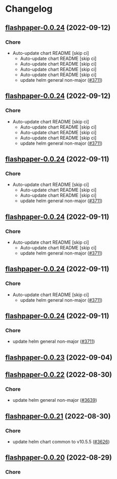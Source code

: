 # Changelog



## [flashpaper-0.0.24](https://github.com/truecharts/charts/compare/flashpaper-0.0.23...flashpaper-0.0.24) (2022-09-12)

### Chore

- Auto-update chart README [skip ci]
  - Auto-update chart README [skip ci]
  - Auto-update chart README [skip ci]
  - Auto-update chart README [skip ci]
  - Auto-update chart README [skip ci]
  - update helm general non-major ([#3711](https://github.com/truecharts/charts/issues/3711))




## [flashpaper-0.0.24](https://github.com/truecharts/charts/compare/flashpaper-0.0.23...flashpaper-0.0.24) (2022-09-12)

### Chore

- Auto-update chart README [skip ci]
  - Auto-update chart README [skip ci]
  - Auto-update chart README [skip ci]
  - Auto-update chart README [skip ci]
  - update helm general non-major ([#3711](https://github.com/truecharts/charts/issues/3711))




## [flashpaper-0.0.24](https://github.com/truecharts/charts/compare/flashpaper-0.0.23...flashpaper-0.0.24) (2022-09-11)

### Chore

- Auto-update chart README [skip ci]
  - Auto-update chart README [skip ci]
  - Auto-update chart README [skip ci]
  - update helm general non-major ([#3711](https://github.com/truecharts/charts/issues/3711))




## [flashpaper-0.0.24](https://github.com/truecharts/charts/compare/flashpaper-0.0.23...flashpaper-0.0.24) (2022-09-11)

### Chore

- Auto-update chart README [skip ci]
  - Auto-update chart README [skip ci]
  - update helm general non-major ([#3711](https://github.com/truecharts/charts/issues/3711))




## [flashpaper-0.0.24](https://github.com/truecharts/charts/compare/flashpaper-0.0.23...flashpaper-0.0.24) (2022-09-11)

### Chore

- Auto-update chart README [skip ci]
  - update helm general non-major ([#3711](https://github.com/truecharts/charts/issues/3711))




## [flashpaper-0.0.24](https://github.com/truecharts/charts/compare/flashpaper-0.0.23...flashpaper-0.0.24) (2022-09-11)

### Chore

- update helm general non-major ([#3711](https://github.com/truecharts/charts/issues/3711))




## [flashpaper-0.0.23](https://github.com/truecharts/charts/compare/flashpaper-0.0.22...flashpaper-0.0.23) (2022-09-04)




## [flashpaper-0.0.22](https://github.com/truecharts/charts/compare/flashpaper-0.0.21...flashpaper-0.0.22) (2022-08-30)

### Chore

- update helm general non-major ([#3639](https://github.com/truecharts/charts/issues/3639))




## [flashpaper-0.0.21](https://github.com/truecharts/charts/compare/flashpaper-0.0.20...flashpaper-0.0.21) (2022-08-30)

### Chore

- update helm chart common to v10.5.5 ([#3626](https://github.com/truecharts/charts/issues/3626))




## [flashpaper-0.0.20](https://github.com/truecharts/charts/compare/flashpaper-0.0.19...flashpaper-0.0.20) (2022-08-29)

### Chore
